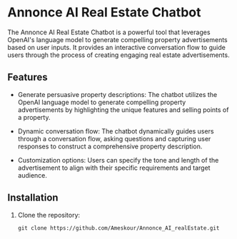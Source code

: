 # Annonce AI Real Estate Chatbot

The Annonce AI Real Estate Chatbot is a powerful tool that leverages OpenAI's language model to generate compelling property advertisements based on user inputs. It provides an interactive conversation flow to guide users through the process of creating engaging real estate advertisements.

## Features

- Generate persuasive property descriptions: The chatbot utilizes the OpenAI language model to generate compelling property advertisements by highlighting the unique features and selling points of a property.

- Dynamic conversation flow: The chatbot dynamically guides users through a conversation flow, asking questions and capturing user responses to construct a comprehensive property description.

- Customization options: Users can specify the tone and length of the advertisement to align with their specific requirements and target audience.

## Installation

1. Clone the repository:

   ```shell
   git clone https://github.com/Ameskour/Annonce_AI_realEstate.git

